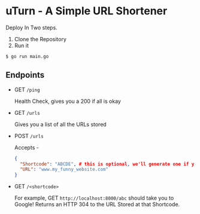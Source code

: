 # uTurn - A Simple URL Shortener

Deploy In Two steps.

1. Clone the Repository
2. Run it
```bash
$ go run main.go
```

## Endpoints

- GET `/ping`

  Health Check, gives you a 200 if all is okay

- GET `/urls`

  Gives you a list of all the URLs stored

- POST `/urls`

  Accepts - 
  ```json
  {
    "Shortcode": "ABCDE", # this is optional, we'll generate one if you don't have one
    "URL": "www.my_funny_website.com"
  }
  ```

- GET `/<shortcode>`
  
  For example, GET `http://localhost:8000/abc` should take you to Google!
  Returns an HTTP 304 to the URL Stored at that Shortcode.
